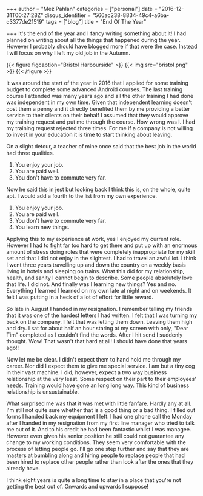 +++
author = "Mez Pahlan"
categories = ["personal"]
date = "2016-12-31T00:27:28Z"
disqus_identifier = "566ac238-8834-49c4-a6ba-c3377de21519"
tags = ["blog"]
title = "End Of The Year"

+++ It's the end of the year and I fancy writing something about it! I had planned on writing about all the things that
happened during the year. However I probably should have blogged more if that were the case. Instead I will focus on why
I left my old job in the Autumn.

{{< figure figcaption="Bristol Harbourside" >}}
    {{< img src="bristol.png" >}}
{{< /figure >}}

<!--more-->

It was around the start of the year in 2016 that I applied for some training budget to complete some advanced Android
courses. The last training course I attended was many years ago and all the other training I had done was independent in
my own time. Given that independent learning doesn't cost them a penny and it directly benefited them by me providing a
better service to their clients on their behalf I assumed that they would approve my training request and put me through
the course. How wrong was I. I had my training request rejected three times. For me if a company is not willing to
invest in your education it is time to start thinking about leaving.

On a slight detour, a teacher of mine once said that the best job in the world had three qualities.

1. You enjoy your job.
2. You are paid well.
3. You don't have to commute very far.

Now he said this in jest but looking back I think this is, on the whole, quite apt. I would add a fourth to the list
from my own experience.

1. You enjoy your job.
2. You are paid well.
3. You don't have to commute very far.
4. You learn new things.

Applying this to my experience at work, yes I enjoyed my current role. However I had to fight far too hard to get there
and put up with an enormous amount of stress doing roles that were completely inappropriate for my skill set and that I
did not enjoy in the slightest. I had to travel an awful lot. I think I went three years travelling up and down the
country on a weekly basis living in hotels and sleeping on trains. What this did for my relationship, health, and sanity
I cannot begin to describe. Some people absolutely love that life. I did not. And finally was I learning new things? Yes
and no. Everything I learned I learned on my own late at night and on weekends. It felt I was putting in a heck of a lot
of effort for little reward.

So late in August I handed in my resignation. I remember telling my friends that it was one of the hardest letters I had
written. I felt that I was turning my back on the company. I felt that was letting them down. Leaving them high and dry.
I sat for about half an hour staring at my screen with only, "Dear Tim" completed as I couldn't find the words. After I
hit send I suddenly thought. Wow! That wasn't that hard at all! I should have done that years ago!!

Now let me be clear. I didn't expect them to hand hold me through my career. Nor did I expect them to give me special
service. I am but a tiny cog in their vast machine. I did, however, expect a two way business relationship at the very
least. Some respect on their part to their employees' needs. Training would have gone an long long way. This kind of
business relationship is unsustainable.

What surprised me was that it was met with little fanfare. Hardly any at all. I'm still not quite sure whether that is a
good thing or a bad thing. I filled out forms I handed back my equipment I left. I had one phone call the Monday after I
handed in my resignation from my first line manager who tried to talk me out of it. And to his credit he had been
fantastic whilst I was managee. However even given his senior position he still could not guarantee any change to my
working conditions. They seem very comfortable with the process of letting people go. I'll go one step further and say
that they are masters at bumbling along and hiring people to replace people that had been hired to replace other people
rather than look after the ones that they already have.

I think eight years is quite a long time to stay in a place that you're not getting the best out of. Onwards and upwards
I suppose!
